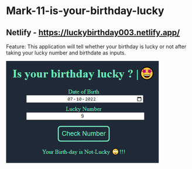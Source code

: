 # Mark-11-is-your-birthday-lucky

## Netlify - https://luckybirthday003.netlify.app/

Feature:
This application will tell whether your birthday is lucky or not after taking your lucky number and birthdate as inputs.

![preview](/images/preview.png)
